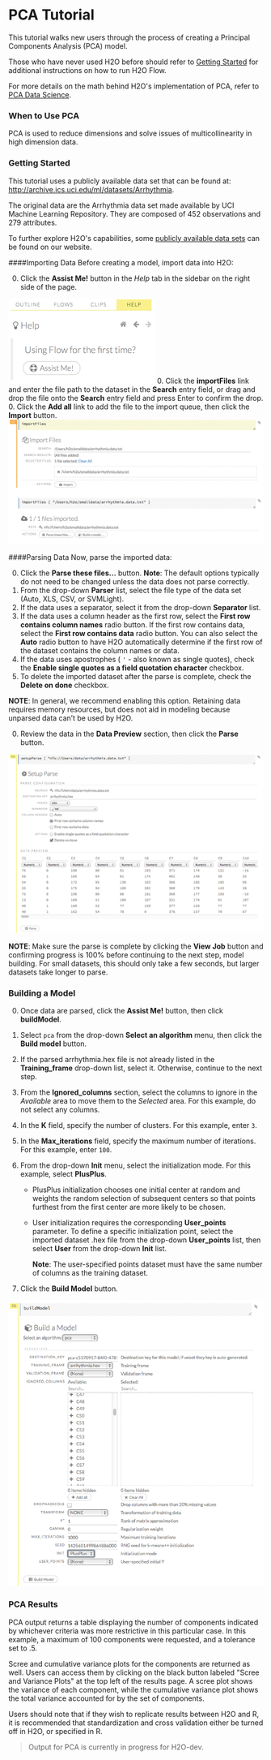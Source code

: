 # PCA Tutorial

This tutorial walks new users through the process of creating a Principal Components Analysis (PCA) model. 

Those who have never used H2O before should refer to <a href="https://github.com/h2oai/h2o-dev/blob/master/h2o-docs/src/product/flow/README.md" target="_blank">Getting Started</a> for additional instructions on how to run H2O Flow.

For more details on the math behind H2O's implementation of PCA, refer to <a href="http://docs.h2o.ai/datascience/pca.html" target="_blank">PCA Data Science</a>.


### When to Use PCA
PCA is used to reduce dimensions and solve issues of multicollinearity in high dimension data.

### Getting Started

This tutorial uses a publicly available data set that can be found at:
<a href="http://archive.ics.uci.edu/ml/datasets/Arrhythmia" target="_blank">http://archive.ics.uci.edu/ml/datasets/Arrhythmia</a>.

The original data are the Arrhythmia data set made available by UCI
Machine Learning Repository. They are composed of 452 observations and
279 attributes.

To further explore H2O's capabilities, some <a href="http://docs.h2o.ai/resources/publicdata.html" target="_blank">publicly available data sets</a> can be found on our website. 

####Importing Data
Before creating a model, import data into H2O:

0. Click the **Assist Me!** button in the *Help* tab in the sidebar on the right side of the page. 

  ![Assist Me button](../images/AssistButton.png)
0. Click the **importFiles** link and enter the file path to the dataset in the **Search** entry field, or drag and drop the file onto the **Search** entry field and press Enter to confirm the drop. 
0. Click the **Add all** link to add the file to the import queue, then click the **Import** button. 
  ![Importing Files](../images/GBM_ImportFile.png)

####Parsing Data
Now, parse the imported data: 

0. Click the **Parse these files...** button. 
**Note**: The default options typically do not need to be changed unless the data does not parse correctly. 
0. From the drop-down **Parser** list, select the file type of the data set (Auto, XLS, CSV, or SVMLight). 
0. If the data uses a separator, select it from the drop-down **Separator** list. 
0. If the data uses a column header as the first row, select the **First row contains column names** radio button. If the first row contains data, select the **First row contains data** radio button. You can also select the **Auto** radio button to have H2O automatically determine if the first row of the dataset contains the column names or data. 
0. If the data uses apostrophes ( `'` - also known as single quotes), check the **Enable single quotes as a field quotation character** checkbox. 
0. To delete the imported dataset after the parse is complete, check the **Delete on done** checkbox. 

  **NOTE**: In general, we recommend enabling this option. Retaining data requires memory resources, but does not aid in modeling because unparsed data can’t be used by H2O.


0. Review the data in the **Data Preview** section, then click the **Parse** button.  

  ![Parsing Data](../images/GBM_Parse.png)

  **NOTE**: Make sure the parse is complete by clicking the **View Job** button and confirming progress is 100% before continuing to the next step, model building. For small datasets, this should only take a few seconds, but larger datasets take longer to parse.


### Building a Model

0. Once data are parsed, click the **Assist Me!** button, then click **buildModel**. 
0. Select `pca` from the drop-down **Select an algorithm** menu, then click the **Build model** button. 
0. If the parsed arrhythmia.hex file is not already listed in the **Training_frame** drop-down list, select it. Otherwise, continue to the next step. 
0. From the **Ignored_columns** section, select the columns to ignore in the *Available* area to move them to the *Selected* area. For this example, do not select any columns.  
0. In the **K** field, specify the number of clusters. For this example, enter `3`.  
0. In the **Max_iterations** field, specify the maximum number of iterations. For this example, enter `100`. 
0. From the drop-down **Init** menu, select the initialization mode. For this example, select **PlusPlus**. 
   - PlusPlus initialization chooses one initial center at random and weights the random selection of subsequent centers so that points furthest from the first center are more likely to be chosen. 
   - User initialization requires the corresponding **User_points** parameter. To define a specific initialization point, select the imported dataset .hex file from the drop-down **User_points** list, then select **User** from the drop-down **Init** list.
   
     **Note**: The user-specified points dataset must have the same number of columns as the training dataset.  

0. Click the **Build Model** button. 


![Building PCA Models](../images/PCA_BuildModel.png)





### PCA Results

PCA output returns a table displaying the number of components
indicated by whichever criteria was more restrictive in this
particular case. In this example, a maximum of 100 components were
requested, and a tolerance set to .5.

Scree and cumulative variance plots for the components are returned as
well. Users can access them by clicking on the black button labeled
"Scree and Variance Plots" at the top left of the results page. A
scree plot shows the variance of each component, while the cumulative
variance plot shows the total variance accounted for by the set of
components.

Users should note that if they wish to replicate results between H2O
and R, it is recommended that standardization and cross validation
either be turned off in H2O, or specified in R.


  > Output for PCA is currently in progress for H2O-dev. 




